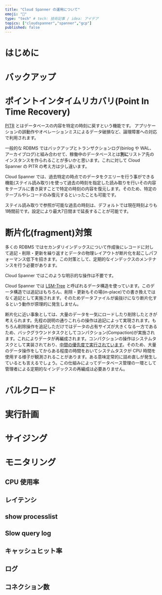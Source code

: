 ```yaml
---
title: "Cloud Spanner の運用について"
emoji: "🔧"
type: "tech" # tech: 技術記事 / idea: アイデア
topics: ["cloudspanner","spanner","gcp"]
published: false
---
```

# はじめに
# バックアップ
# ポイントインタイムリカバリ(Point In Time Recovery)
[PITR](https://cloud.google.com/spanner/docs/pitr?hl=ja) とはデータベースの内容を特定の時刻に戻すという機能です。
アプリケーションの誤動作やオペレーションミスによるデータ破損など、論理障害への対応で利用されます。

一般的な RDBMS ではバックアップとトランザクションログ(binlog や WAL、アーカイブログ)と組み合わせて、稼働中のデータベースとは**別に**リストア先のインスタンスを作られることが多いかと思います。これに対して Cloud Spanner の PITR の考え方は少し違います。

Cloud Spanner では、過去特定の時点でのデータをクエリーを行う事ができる機能(ステイル読み取り)を使って過去の時刻を指定した読み取りを行いその内容をテーブルに書き戻すことで特定の時刻の内容を復元します。そのため、特定のテーブルやレコードのみ復元するといったことも可能です。

ステイル読み取りで参照が可能な過去の時刻は、デフォルトでは現在時刻よりも1時間前です。設定により最大7日間まで延長することが可能です。

# 断片化(fragment)対策
多くの RDBMS ではセカンダリインデックスについて作成後にレコードに対して追記・削除・更新を繰り返すとデータの物理レイアウトが断片化を起こしパフォーマンス低下を招きます。この対策として、定期的なインデックスのメンテナンスを行う必要があります。

Cloud Spanner ではこのような明示的な操作は不要です。

Cloud Spanner では [LSM-Tree](https://en.wikipedia.org/wiki/Log-structured_merge-tree) と呼ばれるデータ構造を使っています。このデータ構造では追記はもちろん、削除・更新もその場(in-place)での書き換えではなく追記として実施されます。そのためデータファイルが歯抜けになり断片化するという動作が原理的に発生しません。

断片化に近い事象としては、大量のデータを一気にロードしたり削除したときが考えられます。先程の説明の通りこれらの操作は追記によって実現されます。もちろん削除操作を追記しただけではデータの占有サイズが大きくなる一方であるため、バックグラウンドタスクとしてコンパクション(Compaction)が実施されます。これによりデータが再編成されます。コンパクションの操作はシステムタスクとして実装されており、[中間の優先度で実行されています](https://cloud.google.com/spanner/docs/cpu-utilization?hl=ja#task-priority)。そのため、大量のデータ操作をしてからある程度の時間をおいてシステムタスクが CPU 時間を使用する様子が観測されることがあります。ある意味定常的に詰め直しが発生しているとも言えるでしょう。この仕組みによってデータベース管理の一環として管理者による定期的なインデックスの再編成は必要ありません。

# バルクロード

# 実行計画

# サイジング
# モニタリング
## CPU 使用率
## レイテンシ
## show processlist
## Slow query log
## キャッシュヒット率
## ログ
## コネクション数


